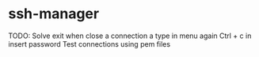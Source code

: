 ssh-manager
===

TODO:
Solve exit when close a connection a type in menu again
Ctrl + c in insert password
Test connections using pem files

